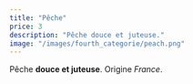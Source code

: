 ```yaml
---
title: "Pêche"
price: 3
description: "Pêche douce et juteuse."
image: "/images/fourth_categorie/peach.png"
---
```


Pêche **douce et juteuse**. Origine _France_.
